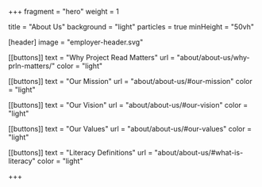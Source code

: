 +++
fragment = "hero"
weight = 1

title = "About Us"
background = "light"
particles = true
minHeight = "50vh"

[header]
  image = "employer-header.svg"

[[buttons]]
  text = "Why Project Read Matters"
  url = "about/about-us/why-prln-matters/"
  color = "light"
  
  
[[buttons]]
  text = "Our Mission"
  url = "about/about-us/#our-mission"
  color = "light"
  
[[buttons]]
  text = "Our Vision"
  url = "about/about-us/#our-vision"
  color = "light"
  
[[buttons]]
  text = "Our Values"
  url = "about/about-us/#our-values"
  color = "light"
  
[[buttons]]
  text = "Literacy Definitions"
  url = "about/about-us/#what-is-literacy"
  color = "light"

+++





